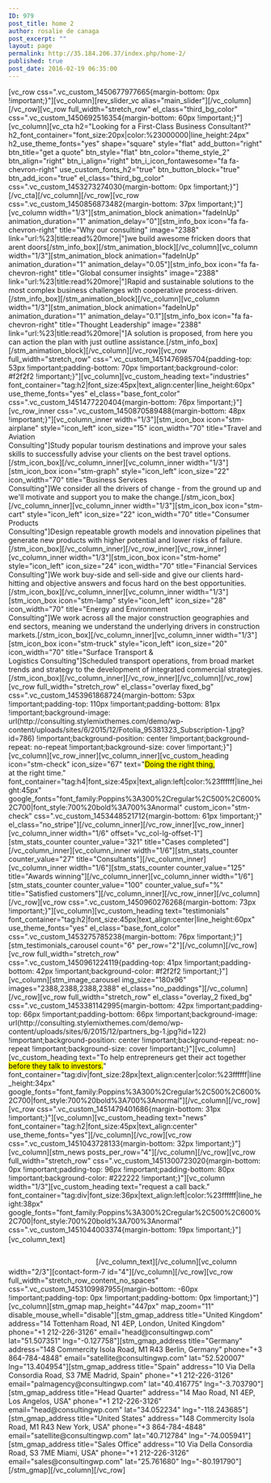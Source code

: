 ```yaml
---
ID: 979
post_title: home 2
author: rosalie de canaga
post_excerpt: ""
layout: page
permalink: http://35.184.206.37/index.php/home-2/
published: true
post_date: 2016-02-19 06:35:00
---
```

<p>[vc_row css=".vc_custom_1450677977665{margin-bottom: 0px !important;}"][vc_column][rev_slider_vc alias="main_slider"][/vc_column][/vc_row][vc_row full_width="stretch_row" el_class="third_bg_color" css=".vc_custom_1450692516354{margin-bottom: 60px !important;}"][vc_column][vc_cta h2="Looking for a First-Class Business Consultant?" h2_font_container="font_size:20px|color:%23000000|line_height:24px" h2_use_theme_fonts="yes" shape="square" style="flat" add_button="right" btn_title="get a quote" btn_style="flat" btn_color="theme_style_2" btn_align="right" btn_i_align="right" btn_i_icon_fontawesome="fa fa-chevron-right" use_custom_fonts_h2="true" btn_button_block="true" btn_add_icon="true" el_class="third_bg_color" css=".vc_custom_1453273274030{margin-bottom: 0px !important;}"][/vc_cta][/vc_column][/vc_row][vc_row css=".vc_custom_1450856873482{margin-bottom: 37px !important;}"][vc_column width="1/3"][stm_animation_block animation="fadeInUp" animation_duration="1" animation_delay="0"][stm_info_box icon="fa fa-chevron-right" title="Why our consulting" image="2388" link="url:%23|title:read%20more|"]we build awesome fricken doors that arent doors[/stm_info_box][/stm_animation_block][/vc_column][vc_column width="1/3"][stm_animation_block animation="fadeInUp" animation_duration="1" animation_delay="0.05"][stm_info_box icon="fa fa-chevron-right" title="Global consumer insights" image="2388" link="url:%23|title:read%20more|"]Rapid and sustainable solutions to the most complex business challenges with cooperative process-driven.[/stm_info_box][/stm_animation_block][/vc_column][vc_column width="1/3"][stm_animation_block animation="fadeInUp" animation_duration="1" animation_delay="0.1"][stm_info_box icon="fa fa-chevron-right" title="Thought Leadership" image="2388" link="url:%23|title:read%20more|"]A solution is proposed, from here you can action the plan with just outline assistance.[/stm_info_box][/stm_animation_block][/vc_column][/vc_row][vc_row full_width="stretch_row" css=".vc_custom_1451476985704{padding-top: 53px !important;padding-bottom: 70px !important;background-color: #f2f2f2 !important;}"][vc_column][vc_custom_heading text="industries" font_container="tag:h2|font_size:45px|text_align:center|line_height:60px" use_theme_fonts="yes" el_class="base_font_color" css=".vc_custom_1451477220404{margin-bottom: 76px !important;}"][vc_row_inner css=".vc_custom_1450870589488{margin-bottom: 48px !important;}"][vc_column_inner width="1/3"][stm_icon_box icon="stm-airplane" style="icon_left" icon_size="15" icon_width="70" title="Travel and Aviation<br />
Consulting"]Study popular tourism destinations and improve your sales skills to successfully advise your clients on the best travel options.[/stm_icon_box][/vc_column_inner][vc_column_inner width="1/3"][stm_icon_box icon="stm-graph" style="icon_left" icon_size="22" icon_width="70" title="Business Services<br />
Consulting"]We consider all the drivers of change - from the ground up and we'll motivate and support you to make the change.[/stm_icon_box][/vc_column_inner][vc_column_inner width="1/3"][stm_icon_box icon="stm-cart" style="icon_left" icon_size="22" icon_width="70" title="Consumer Products<br />
Consulting"]Design repeatable growth models and innovation pipelines that generate new products with higher potential and lower risks of failure.[/stm_icon_box][/vc_column_inner][/vc_row_inner][vc_row_inner][vc_column_inner width="1/3"][stm_icon_box icon="stm-home" style="icon_left" icon_size="24" icon_width="70" title="Financial Services<br />
Consulting"]We work buy-side and sell-side and give our clients hard-hitting and objective answers and focus hard on the best opportunities.[/stm_icon_box][/vc_column_inner][vc_column_inner width="1/3"][stm_icon_box icon="stm-lamp" style="icon_left" icon_size="28" icon_width="70" title="Energy and Environment<br />
Consulting"]We work across all the major construction geographies and end sectors, meaning we understand the underlying drivers in construction markets.[/stm_icon_box][/vc_column_inner][vc_column_inner width="1/3"][stm_icon_box icon="stm-truck" style="icon_left" icon_size="20" icon_width="70" title="Surface Transport &amp;<br />
Logistics Consulting"]Scheduled transport operations, from broad market trends and strategy to the development of integrated commercial strategies.[/stm_icon_box][/vc_column_inner][/vc_row_inner][/vc_column][/vc_row][vc_row full_width="stretch_row" el_class="overlay fixed_bg" css=".vc_custom_1453961868724{margin-bottom: 53px !important;padding-top: 110px !important;padding-bottom: 81px !important;background-image: url(http://consulting.stylemixthemes.com/demo/wp-content/uploads/sites/6/2015/12/Fotolia_95381323_Subscription-1.jpg?id=786) !important;background-position: center !important;background-repeat: no-repeat !important;background-size: cover !important;}"][vc_column][vc_row_inner][vc_column_inner][vc_custom_heading icon="stm-check" icon_size="67" text="<mark>Doing the right thing,</mark><br />
at the right time." font_container="tag:h4|font_size:45px|text_align:left|color:%23ffffff|line_height:45px" google_fonts="font_family:Poppins%3A300%2Cregular%2C500%2C600%2C700|font_style:700%20bold%3A700%3Anormal" custom_icon="stm-check" css=".vc_custom_1453448521712{margin-bottom: 61px !important;}" el_class="no_stripe"][/vc_column_inner][/vc_row_inner][vc_row_inner][vc_column_inner width="1/6" offset="vc_col-lg-offset-1"][stm_stats_counter counter_value="321" title="Cases completed"][/vc_column_inner][vc_column_inner width="1/6"][stm_stats_counter counter_value="27" title="Consultants"][/vc_column_inner][vc_column_inner width="1/6"][stm_stats_counter counter_value="125" title="Awards winning"][/vc_column_inner][vc_column_inner width="1/6"][stm_stats_counter counter_value="100" counter_value_suf="%" title="Satisfied customers"][/vc_column_inner][/vc_row_inner][/vc_column][/vc_row][vc_row css=".vc_custom_1450960276268{margin-bottom: 73px !important;}"][vc_column][vc_custom_heading text="testimonials" font_container="tag:h2|font_size:45px|text_align:center|line_height:60px" use_theme_fonts="yes" el_class="base_font_color" css=".vc_custom_1453275785238{margin-bottom: 76px !important;}"][stm_testimonials_carousel count="6" per_row="2"][/vc_column][/vc_row][vc_row full_width="stretch_row" css=".vc_custom_1450961224119{padding-top: 41px !important;padding-bottom: 42px !important;background-color: #f2f2f2 !important;}"][vc_column][stm_image_carousel img_size="180x96" images="2388,2388,2388,2388" el_class="no_paddings"][/vc_column][/vc_row][vc_row full_width="stretch_row" el_class="overlay_2 fixed_bg" css=".vc_custom_1453381142995{margin-bottom: 42px !important;padding-top: 66px !important;padding-bottom: 66px !important;background-image: url(http://consulting.stylemixthemes.com/demo/wp-content/uploads/sites/6/2015/12/partners_bg-1.jpg?id=122) !important;background-position: center !important;background-repeat: no-repeat !important;background-size: cover !important;}"][vc_column][vc_custom_heading text="To help entrepreneurs get their act together<br />
<mark>before they talk to investors.</mark>" font_container="tag:div|font_size:28px|text_align:center|color:%23ffffff|line_height:34px" google_fonts="font_family:Poppins%3A300%2Cregular%2C500%2C600%2C700|font_style:700%20bold%3A700%3Anormal"][/vc_column][/vc_row][vc_row css=".vc_custom_1451479401686{margin-bottom: 31px !important;}"][vc_column][vc_custom_heading text="news" font_container="tag:h2|font_size:45px|text_align:center" use_theme_fonts="yes"][/vc_column][/vc_row][vc_row css=".vc_custom_1451043728133{margin-bottom: 32px !important;}"][vc_column][stm_news posts_per_row="4"][/vc_column][/vc_row][vc_row full_width="stretch_row" css=".vc_custom_1451300723020{margin-bottom: 0px !important;padding-top: 96px !important;padding-bottom: 80px !important;background-color: #222222 !important;}"][vc_column width="1/3"][vc_custom_heading text="request a call back." font_container="tag:div|font_size:36px|text_align:left|color:%23ffffff|line_height:38px" google_fonts="font_family:Poppins%3A300%2Cregular%2C500%2C600%2C700|font_style:700%20bold%3A700%3Anormal" css=".vc_custom_1451044003374{margin-bottom: 19px !important;}"][vc_column_text]<span style="color: #ffffff; font-size: 13px; line-height: 22px;">Would you like to speak to one of our financial advisers over the phone? Just submit your details and we’ll be in touch shortly. You can also email us if you would prefer.</span>[/vc_column_text][/vc_column][vc_column width="2/3"][contact-form-7 id="4"][/vc_column][/vc_row][vc_row full_width="stretch_row_content_no_spaces" css=".vc_custom_1453109987955{margin-bottom: -60px !important;padding-top: 0px !important;padding-bottom: 0px !important;}"][vc_column][stm_gmap map_height="447px" map_zoom="11" disable_mouse_whell="disable"][stm_gmap_address title="United Kingdom" address="14 Tottenham Road, N1 4EP, London, United Kingdom" phone="+1 212-226-3126" email="head@consultingwp.com" lat="51.507351" lng="-0.127758"][stm_gmap_address title="Germany" address="148 Commercity Isola Road, M1 R43 Berlin, Germany" phone="+3 864-784-4848" email="satellite@consultingwp.com" lat="52.520007" lng="13.404954"][stm_gmap_address title="Spain" address="10 Via Della Consordia Road, S3 7ME Madrid, Spain" phone="+1 212-226-3126" email="palmagency@consultingwp.com" lat="40.416775" lng="-3.703790"][stm_gmap_address title="Head Quarter" address="14 Mao Road, N1 4EP, Los Angelos, USA" phone="+1 212-226-3126" email="head@consultingwp.com" lat="34.052234" lng="-118.243685"][stm_gmap_address title="United States" address="148 Commercity Isola Road, M1 R43 New York, USA" phone="+3 864-784-4848" email="satellite@consultingwp.com" lat="40.712784" lng="-74.005941"][stm_gmap_address title="Sales Office" address="10 Via Della Consordia Road, S3 7ME Miami, USA" phone="+1 212-226-3126" email="sales@consultingwp.com" lat="25.761680" lng="-80.191790"][/stm_gmap][/vc_column][/vc_row]</p>